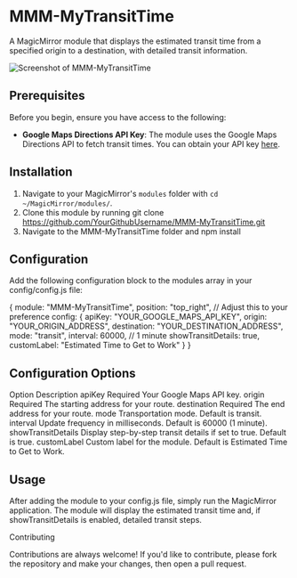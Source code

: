 # MMM-MyTransitTime

A MagicMirror module that displays the estimated transit time from a specified origin to a destination, with detailed transit information.

![Screenshot of MMM-MyTransitTime](modules/MMM-MyTransitTime/example.png)

## Prerequisites

Before you begin, ensure you have access to the following:
- **Google Maps Directions API Key**: The module uses the Google Maps Directions API to fetch transit times. You can obtain your API key [here](https://cloud.google.com/maps-platform/docs/getting-started).

## Installation

1. Navigate to your MagicMirror's `modules` folder with `cd ~/MagicMirror/modules/`.
2. Clone this module by running git clone https://github.com/YourGithubUsername/MMM-MyTransitTime.git
3. Navigate to the MMM-MyTransitTime folder and npm install

## Configuration

Add the following configuration block to the modules array in your config/config.js file:

{
  module: "MMM-MyTransitTime",
  position: "top_right", // Adjust this to your preference
  config: {
    apiKey: "YOUR_GOOGLE_MAPS_API_KEY",
    origin: "YOUR_ORIGIN_ADDRESS",
    destination: "YOUR_DESTINATION_ADDRESS",
    mode: "transit",
    interval: 60000, // 1 minute
    showTransitDetails: true,
    customLabel: "Estimated Time to Get to Work"
  }
}
## Configuration Options

Option	Description
apiKey	Required Your Google Maps API key.
origin	Required The starting address for your route.
destination	Required The end address for your route.
mode	Transportation mode. Default is transit.
interval	Update frequency in milliseconds. Default is 60000 (1 minute).
showTransitDetails	Display step-by-step transit details if set to true. Default is true.
customLabel	Custom label for the module. Default is Estimated Time to Get to Work.

## Usage

After adding the module to your config.js file, simply run the MagicMirror application. The module will display the estimated transit time and, if showTransitDetails is enabled, detailed transit steps.

Contributing

Contributions are always welcome! If you'd like to contribute, please fork the repository and make your changes, then open a pull request.






